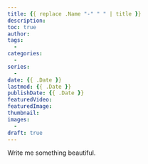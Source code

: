 ```yaml
---
title: {{ replace .Name "-" " " | title }}
description:
toc: true
author:
tags:
  -
categories:
  -
series:
  -
date: {{ .Date }}
lastmod: {{ .Date }}
publishDate: {{ .Date }}
featuredVideo:
featuredImage:
thumbnail: 
images:
  -
draft: true
---
```


Write me something beautiful.
